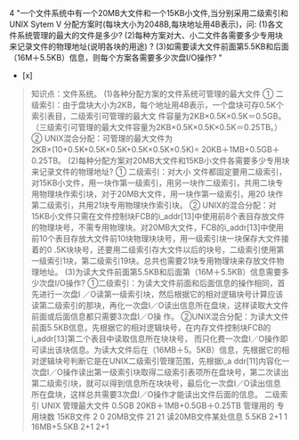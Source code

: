 4
"一个文件系统中有一个20MB大文件和一个15KB小文件,当分别采用二级索引和UNIX Sytem V
分配方案时(每块大小为2048B,每块地址用4B表示)，问: (1)各文件系统管理的最大的文件是多少?
(2)每种方案对大、小二文件各需要多少专用块来记录文件的物理地址(说明各块的用途) ?
(3)如需要读大文件前面第5.5KB和后面（16M＋5.5KB）信息，则每个方案各需要多少次盘I/O操作? "
- [x]  

> 知识点：文件系统。
> (1)各种分配方案的文件系统可管理的最大文件 ① 二级索引：由于盘块大小为2KB，每个地址用4B表示，一个盘块可存0.5K个索引表目，二级索引可管理的最大文
> 件容量为2KB×0.5K×0.5K＝0.5GB。（三级索引可管理的最大文件容量为2KB×0.5K×0.5K×0.5K＝0.25TB。） ②
> UNIX混合分配：可管理的最大文件为2KB×(10+0.5K+0.5K×0.5K+0.5K×0.5K×0.5K)=
> 20KB＋1MB+0.5GB＋0.25TB。 (2)每种分配方案对20MB大文件和15KB小文件各需要多少专用块来记录文件的物理地址? ① 二级索引：对大小
> 文件都固定要用二级索引，对15KB小文件，用一块作第一级索引，用另一块作二级索引，共用二块专用物理块作索引块，对于20MB大文件，用一块作第一级索引，用20
> 块作第二级索引，共用21块专用物理块作索引块。 ② UNIX的混合分配：对15KB小文件只需在文件控制块FCB的i_addr[13]中使用前8个表目存放文件
> 的物理块号，不需专用物理块。对20MB大文件，FCB的i_addr[13]中使用前10个表目存放大文件前10块物理块块号，用一级索引块一块保存大文件接着的0
> .5K块块号，还要用二级索引存大文件以后的块号，二级索引使用第一级索引1块，第二级索引19块。总共也需要21块专用物理块来存放文件物理地址。
> (3)为读大文件前面第5.5KB和后面第（16M＋5.5KB）信息需要多少次盘I/O操作? ①二级索引：为读大文件前面和后面信息的操作相同，首先进行一次盘I
> ／O读第一级索引块，然后根据它的相对逻辑块号计算应该读第二级索引的那块，再化一次盘I／O读出信息所在盘块，这样读取大文件前面或后面信息都只需要3次盘I／O操
> 作。 ②UNIX混合分配：为读大文件前面5.5KB信息，先根据它的相对逻辑块号，在内存文件控制块FCB的i_addr[13]第二个表目中读取信息所在块块号，
> 而只化费一次盘I／O操作即可读出该块信息。为读大文件后在（16MB＋5。5KB）信息，先根据它的相对逻辑块号判断它是在UNIX二级索引管理范围，先根据i_a
> ddr[11]内容化一次盘I／O操作读出第一级索引块取得二级索引表项所在盘块号，第二次读出第二级索引块，就可以得到信息所在块块号，最后化一次盘I／O读出信息
> 所在盘块，这样总共需要3次盘I／O操作才能读出文件后面的信息。 二级索引 UNIX 管理最大文件 0.5GB 20KB＋1MB+0.5GB＋0.25TB
> 管理用的 专用块数 15KB文件 2 0 20MB文件 21 21 读20MB文件某处信息 5.5KB 2+1 1 16MB+5.5KB 2+1 2+1
